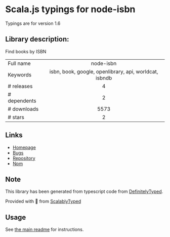 
# Scala.js typings for node-isbn

Typings are for version 1.6

## Library description:
Find books by ISBN

|                    |                 |
| ------------------ | :-------------: |
| Full name          | node-isbn |
| Keywords           | isbn, book, google, openlibrary, api, worldcat, isbndb |
| # releases         | 4 |
| # dependents       | 2 |
| # downloads        | 5573 |
| # stars            | 2 |

## Links
- [Homepage](https://github.com/palmerabollo/node-isbn#readme)
- [Bugs](https://github.com/palmerabollo/node-isbn/issues)
- [Repository](https://github.com/palmerabollo/node-isbn)
- [Npm](https://www.npmjs.com/package/node-isbn)
    


## Note
This library has been generated from typescript code from [DefinitelyTyped](https://definitelytyped.org).

Provided with :purple_heart: from [ScalablyTyped](https://github.com/oyvindberg/ScalablyTyped)

## Usage
See [the main readme](../../readme.md) for instructions.


